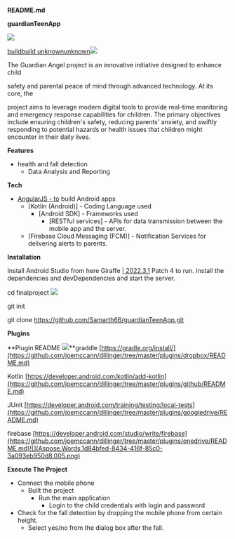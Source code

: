 ﻿**README.md**

**guardianTeenApp**

![](Aspose.Words.1d84bfed-8434-416f-85c0-3a093eb950d8.001.png)

[buildbuild unknownunknown](https://travis-ci.org/joemccann/dillinger)![](Aspose.Words.1d84bfed-8434-416f-85c0-3a093eb950d8.002.png)

The Guardian Angel project is an innovative initiative designed to enhance child

safety and parental peace of mind through advanced technology. At its core, the

project aims to leverage modern digital tools to provide real-time monitoring and emergency response capabilities for children. The primary objectives include ensuring children's safety, reducing parents' anxiety, and swiftly responding to potential hazards or health issues that children might encounter in their daily lives.

**Features**

- health and fall detection
  - Data Analysis and Reporting

**Tech**

- [AngularJS - to](http://angularjs.org/) build Android apps
  - [Kotlin (Android)] - Coding Language used
    - [Android SDK] - Frameworks used
      - [RESTful services] - APIs for data transmission between the mobile app and the server.
  - [Firebase Cloud Messaging (FCM)] - Notification Services for delivering alerts to parents.

**Installation**

Install Android Studio from here Giraffe |[ 2022.3.1](https://developer.android.com/studio/install) Patch 4 to run. Install the dependencies and devDependencies and start the server.

cd finalproject ![](Aspose.Words.1d84bfed-8434-416f-85c0-3a093eb950d8.003.png)

git init 

git clone https://github.com/Samarth66/guardianTeenApp.git

**Plugins**

**Plugin README ![](Aspose.Words.1d84bfed-8434-416f-85c0-3a093eb950d8.004.png)**graddle [https://gradle.org/install/](https://github.com/joemccann/dillinger/tree/master/plugins/dropbox/README.md)

Kotlin [https://developer.android.com/kotlin/add-kotlin](https://github.com/joemccann/dillinger/tree/master/plugins/github/README.md)

JUnit [https://developer.android.com/training/testing/local-tests](https://github.com/joemccann/dillinger/tree/master/plugins/googledrive/README.md)

firebase [https://developer.android.com/studio/write/firebase](https://github.com/joemccann/dillinger/tree/master/plugins/onedrive/README.md)![](Aspose.Words.1d84bfed-8434-416f-85c0-3a093eb950d8.005.png)

**Execute The Project**

- Connect the mobile phone
  - Built the project
    - Run the main application
      - Login to the child credentials with login and password
- Check for the fall detection by dropping the mobile phone from certain height.
  - Select yes/no from the dialog box after the fall.

